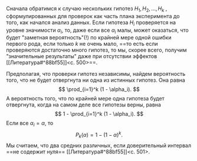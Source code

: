 Сначала обратимся к случаю нескольких гипотез $H_1, H_2, \ldots, H_k$ , сформулированных для проверок как часть плана эксперимента до того, как начался анализ данных. Если гипотеза $H_i$ проверяется на уровне значимости $\alpha_i$, то, даже если все $\alpha_i$ малы, может оказаться, что будет "заметная вероятность"(!) по крайней мере одной ошибки первого рода, если только $k$ не очень мало, ==то есть если проверяются достаточно много гипотез, то мы, скорее всего, получим "значительные результаты" даже при отсутствии эффектов [[Литература#^88bf55]]<c. 500>==.

Предполагая, что проверки гипотез независимы, найдем вероятность того, что не будет отвергнута ни одна из истинных гипотез. Она равна
$$
\prod_{i=1}^k (1 - \alpha_i).
$$
А вероятность того, что по крайней мере одна гипотеза будет отвергнута, когда на самом деле все гипотезы верны, равна
$$
1 - \prod_{i=1}^k (1 - \alpha_i).
$$
Если все $\alpha_i = \alpha$, то 
$$
P_k(\alpha) = 1 - (1 - \alpha)^k.
$$
Мы считаем, что два средних различных, если доверительный интервал ==не содержит нуля== [[Литература#^88bf55]]<c. 501>.